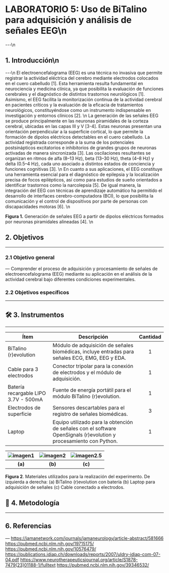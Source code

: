 # LABORATORIO 5:  Uso de BiTalino para adquisición y análisis de señales EEG\n
---\n

## 1. Introducción\n
---\n
El electroencefalograma (EEG) es una técnica no invasiva que permite registrar la actividad eléctrica del cerebro mediante electrodos colocados en el cuero cabelludo [1]. Esta herramienta resulta fundamental en neurociencia y medicina clínica, ya que posibilita la evaluación de funciones cerebrales y el diagnóstico de distintos trastornos neurológicos [1]. Asimismo, el EEG facilita la monitorización continua de la actividad cerebral en pacientes críticos y la evaluación de la eficacia de tratamientos neurológicos, constituyéndose como un instrumento indispensable en investigación y entornos clínicos [2]. \n
La generación de las señales EEG se produce principalmente en las neuronas piramidales de la corteza cerebral, ubicadas en las capas III y V [3-4]. Estas neuronas presentan una orientación perpendicular a la superficie cortical, lo que permite la formación de dipolos eléctricos detectables en el cuero cabelludo. La actividad registrada corresponde a la suma de los potenciales postsinápticos excitatorios e inhibitorios de grandes grupos de neuronas activadas de manera sincronizada [3]. Las oscilaciones resultantes se organizan en ritmos de alfa (8–13 Hz), beta (13–30 Hz), theta (4–8 Hz) y delta (0.5–4 Hz), cada uno asociado a distintos estados de conciencia y funciones cognitivas [3]. \n
En cuanto a sus aplicaciones, el EEG constituye una herramienta esencial para el diagnóstico de epilepsia y la localización precisa de focos epilépticos, así como para estudios de sueño orientados a identificar trastornos como la narcolepsia [5]. De igual manera, la integración del EEG con técnicas de aprendizaje automático ha permitido el desarrollo de interfaces cerebro-computadora (BCI), lo que posibilita la comunicación y el control de dispositivos por parte de personas con discapacidades motoras [6]. \n

**Figura 1.** Generación de señales EEG a partir de dipolos eléctricos formados por neuronas piramidales alineadas [4]. \n
## 2. Objetivos
---

### 2.1 Objetivo general
—
Comprender el proceso de adquisición y procesamiento de señales de electroencefalograma (EEG) mediante su aplicación en el análisis de la actividad cerebral bajo diferentes condiciones experimentales.

### 2.2 Objetivos específicos
---

## 🛠️ 3. Instrumentos
---

|             Ítem              |                  Descripción                    |              Cantidad            |
|----------------------------|------------------------------------------------|:----------------------------------:|
|  BiTalino (r)evolution   |     Módulo de adquisición de señales biomédicas, incluye entradas para señales ECG, EMG, EEG y EDA.     |   1  |
| Cable para 3 electrodos |  Conector tripolar para la conexión de electrodos y el módulo de adquisición.     | 1 |
| Batería recargable LIPO 3.7V - 500mA |     Fuente de energía portátil para el  módulo BiTalino (r)evolution.         | 1 |
| Electrodos de superficie |  Sensores descartables para el registro de señales biomédicas.  |  3  |
| Laptop |     Equipo utilizado para la obtención de señales con el software OpenSignals (r)evolution  y procesamiento con Python.    |  1  |

| ![imagen1](Imagenes_lab4/Figura2.1.PNG)|![imagen2](Imagenes_lab4/Figura2.2.PNG)|![imagen2.5](Imagenes_lab4/Figura2.3.PNG) |
|:---------:|:-------------------:|:----------------------:
|**(a)** | **(b)**  | **(c)** |

**Figura 2**. Materiales utilizados para la realización del experimento. De izquierda a derecha: (a) BiTalino (r)evolution con batería (b) Laptop para adquisición de señales (c) Cable conectado a electrodos.

## 📝 4. Metodología
---

## 6. Referencias
—
https://jamanetwork.com/journals/jamaneurology/article-abstract/581666 
https://pubmed.ncbi.nlm.nih.gov/19715175/
https://pubmed.ncbi.nlm.nih.gov/10576479/ 
https://publications.idiap.ch/downloads/reports/2007/uldry-idiap-com-07-04.pdf 
https://www.neurotherapeuticsjournal.org/article/S1878-7479(23)01188-1/fulltext 
https://pubmed.ncbi.nlm.nih.gov/39346532/ 

